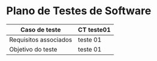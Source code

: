 # Plano de Testes de Software



|    Caso de teste     |  CT teste01              |
|----------------|--------------------------------|
|Requisitos associados  | teste 01                |
|Objetivo do teste      | teste 01                |
